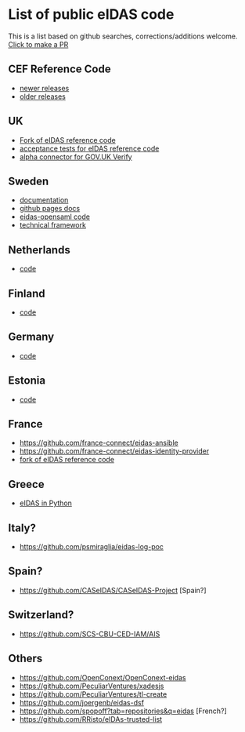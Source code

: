 # List of public eIDAS code

This is a list based on github searches, corrections/additions welcome.  [Click to make a PR](https://github.com/willp-bl/eidas-code-list)

## CEF Reference Code

* [newer releases](https://ec.europa.eu/cefdigital/wiki/display/CEFDIGITAL/eIDAS-Node+-+All+releases)
* [older releases](https://joinup.ec.europa.eu/software/cefeid/release/all)

## UK

* [Fork of eIDAS reference code](https://github.com/alphagov/eidas-reference)
* [acceptance tests for eIDAS reference code](https://github.com/alphagov/eidas-reference-acceptance-tests)
* [alpha connector for GOV.UK Verify](https://github.com/alphagov/verify-eidas-bridge)

## Sweden

* [documentation](https://github.com/elegnamnden/eidas)
* [github pages docs](https://litsec.github.io/eidas-opensaml/)
* [eidas-opensaml code](https://github.com/litsec/eidas-opensaml)
* [technical framework](https://github.com/elegnamnden/technical-framework)

## Netherlands

* [code](https://github.com/Dictu?q=eidas)

## Finland

* [code](https://github.com/vrk-kpa?q=e-identification)

## Germany

* [code](https://github.com/Governikus/eIDAS-Node-SDK)

## Estonia

* [code](https://github.com/ria-eidas/eidas-node)

## France

* https://github.com/france-connect/eidas-ansible
* https://github.com/france-connect/eidas-identity-provider
* [fork of eIDAS reference code](https://github.com/france-connect/eidas-service-provider)

## Greece

* [eIDAS in Python](https://github.com/grnet/pysaml2eidas/tree/devel)

## Italy?

* https://github.com/psmiraglia/eidas-log-poc

## Spain?

* https://github.com/CASeIDAS/CASeIDAS-Project [Spain?]

## Switzerland?

* https://github.com/SCS-CBU-CED-IAM/AIS

## Others

* https://github.com/OpenConext/OpenConext-eidas
* https://github.com/PeculiarVentures/xadesjs
* https://github.com/PeculiarVentures/tl-create
* https://github.com/joergenb/eidas-dsf
* https://github.com/spopoff?tab=repositories&q=eidas [French?]
* https://github.com/RRisto/eIDAs-trusted-list

